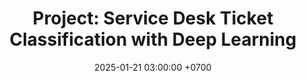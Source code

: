 ---
layout: post
title: "Project: Service Desk Ticket Classification with Deep Learning"
date: 2025-01-21 03:00:00 +0700
categories: developing large language models
---